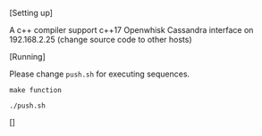 [Setting up]

A c++ compiler support c++17
Openwhisk
Cassandra interface on 192.168.2.25 (change source code to other hosts)

[Running]

Please change `push.sh` for executing sequences.
```
make function

./push.sh
```

[]